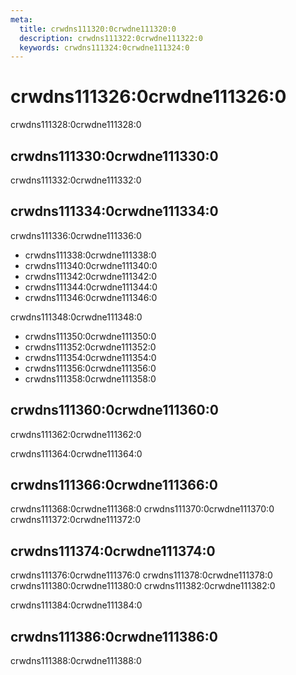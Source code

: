 ```yaml
---
meta:
  title: crwdns111320:0crwdne111320:0
  description: crwdns111322:0crwdne111322:0
  keywords: crwdns111324:0crwdne111324:0
---
```


# crwdns111326:0crwdne111326:0

crwdns111328:0crwdne111328:0

## crwdns111330:0crwdne111330:0

crwdns111332:0crwdne111332:0

## crwdns111334:0crwdne111334:0

crwdns111336:0crwdne111336:0

* crwdns111338:0crwdne111338:0
* crwdns111340:0crwdne111340:0
* crwdns111342:0crwdne111342:0
* crwdns111344:0crwdne111344:0
* crwdns111346:0crwdne111346:0

crwdns111348:0crwdne111348:0

* crwdns111350:0crwdne111350:0
* crwdns111352:0crwdne111352:0
* crwdns111354:0crwdne111354:0
* crwdns111356:0crwdne111356:0
* crwdns111358:0crwdne111358:0

## crwdns111360:0crwdne111360:0

crwdns111362:0crwdne111362:0

crwdns111364:0crwdne111364:0

## crwdns111366:0crwdne111366:0

crwdns111368:0crwdne111368:0 crwdns111370:0crwdne111370:0 crwdns111372:0crwdne111372:0

## crwdns111374:0crwdne111374:0

crwdns111376:0crwdne111376:0 crwdns111378:0crwdne111378:0 crwdns111380:0crwdne111380:0 crwdns111382:0crwdne111382:0

crwdns111384:0crwdne111384:0

## crwdns111386:0crwdne111386:0

crwdns111388:0crwdne111388:0
